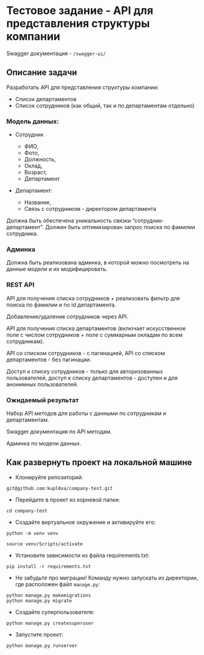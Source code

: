 # Тестовое задание - API для представления структуры компании

Swagger документация - ```/swagger-ui/```

## Описание задачи 
Разработать API для представления структуры компании: 
- Список департаментов 
- Список сотрудников (как общий, так и по департаментам отдельно)

### Модель данных:

- Сотрудник
  - ФИО, 
  - Фото, 
  - Должность, 
  - Оклад, 
  - Возраст, 
  - Департамент

- Департамент: 
  - Название,
  - Связь с сотрудником - директором департамента

Должна быть обеспечена уникальность связки “сотрудник-департамент”. 
Должен быть оптимизирован запрос поиска по фамилии сотрудника. 

### Админка

Должна быть реализована админка, в которой можно посмотреть на данные модели и их модифицировать.

### REST API 

API для получения списка сотрудников + реализовать фильтр для поиска по фамилии и по id департамента.

Добавление/удаление сотрудников через API.

API для получения списка департаментов (включает искусственное поле с числом сотрудников + поле с суммарным окладам по всем сотрудникам).

API со списком сотрудников - с пагинацией, API со списком департаментов - без пагинации.

Доступ к списку сотрудников - только для авторизованных пользователей, доступ к списку департаментов - доступен и для анонимных пользователей.

### Ожидаемый результат

Набор API методов для работы с данными по сотрудникам и департаментам.

Swagger документация по API методам.

Админка по модели данных.


## Как развернуть проект на локальной машине
- Клонируйте репозиторий:
```
git@github.com:kupl0xa/company-test.git
```
- Перейдите в проект из корневой папки:
```
cd company-test
```
- Создайте виртуальное окружение и активируйте его:
```
python -m venv venv
```
```
source venv/Scripts/activate
```
- Установите зависимости из файла requirements.txt:
```
pip install -r requirements.txt
```
- Не забудьте про миграции! Команду нужно запускать из директории, где расположен файл `manage.py`:
```
python manage.py makemigrations
python manage.py migrate
```
- Создайте суперпользователя:
```
python manage.py createsuperuser
```
- Запустите проект:
```
python manage.py runserver
```